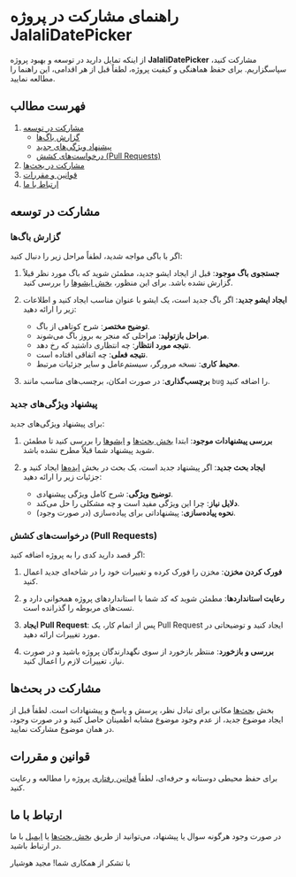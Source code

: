 # راهنمای مشارکت در پروژه JalaliDatePicker

از اینکه تمایل دارید در توسعه و بهبود پروژه **JalaliDatePicker** مشارکت کنید، سپاسگزاریم. برای حفظ هماهنگی و کیفیت پروژه، لطفاً قبل از هر اقدامی، این راهنما را مطالعه نمایید.

## فهرست مطالب

1. [مشارکت در توسعه](#مشارکت-در-توسعه)
   - [گزارش باگ‌ها](#گزارش-باگ‌ها)
   - [پیشنهاد ویژگی‌های جدید](#پیشنهاد-ویژگی‌های-جدید)
   - [درخواست‌های کشش (Pull Requests)](#درخواست‌های-کشش-pull-requests)
2. [مشارکت در بحث‌ها](#مشارکت-در-بحث‌ها)
3. [قوانین و مقررات](#قوانین-و-مقررات)
4. [ارتباط با ما](#ارتباط-با-ما)

## مشارکت در توسعه

### گزارش باگ‌ها

اگر با باگی مواجه شدید، لطفاً مراحل زیر را دنبال کنید:

1. **جستجوی باگ موجود**: قبل از ایجاد ایشو جدید، مطمئن شوید که باگ مورد نظر قبلاً گزارش نشده باشد. برای این منظور، [بخش ایشوها](https://github.com/majidh1/JalaliDatePicker/issues) را بررسی کنید.

2. **ایجاد ایشو جدید**: اگر باگ جدید است، یک ایشو با عنوان مناسب ایجاد کنید و اطلاعات زیر را ارائه دهید:
   - **توضیح مختصر**: شرح کوتاهی از باگ.
   - **مراحل بازتولید**: مراحلی که منجر به بروز باگ می‌شوند.
   - **نتیجه مورد انتظار**: چه انتظاری داشتید که رخ دهد.
   - **نتیجه فعلی**: چه اتفاقی افتاده است.
   - **محیط کاری**: نسخه مرورگر، سیستم‌عامل و سایر جزئیات مرتبط.

3. **برچسب‌گذاری**: در صورت امکان، برچسب‌های مناسب مانند `bug` را اضافه کنید.

### پیشنهاد ویژگی‌های جدید

برای پیشنهاد ویژگی‌های جدید:

1. **بررسی پیشنهادات موجود**: ابتدا [بخش بحث‌ها](https://github.com/majidh1/JalaliDatePicker/discussions) و [ایشوها](https://github.com/majidh1/JalaliDatePicker/issues) را بررسی کنید تا مطمئن شوید پیشنهاد شما قبلاً مطرح نشده باشد.

2. **ایجاد بحث جدید**: اگر پیشنهاد جدید است، یک بحث در بخش [ایده‌ها](https://github.com/majidh1/JalaliDatePicker/discussions/categories/ideas) ایجاد کنید و جزئیات زیر را ارائه دهید:
   - **توضیح ویژگی**: شرح کامل ویژگی پیشنهادی.
   - **دلایل نیاز**: چرا این ویژگی مفید است و چه مشکلی را حل می‌کند.
   - **نحوه پیاده‌سازی**: پیشنهاداتی برای پیاده‌سازی (در صورت وجود).

### درخواست‌های کشش (Pull Requests)

اگر قصد دارید کدی را به پروژه اضافه کنید:

1. **فورک کردن مخزن**: مخزن را فورک کرده و تغییرات خود را در شاخه‌ای جدید اعمال کنید.

2. **رعایت استانداردها**: مطمئن شوید که کد شما با استانداردهای پروژه همخوانی دارد و تست‌های مربوطه را گذرانده است.

3. **ایجاد Pull Request**: پس از اتمام کار، یک Pull Request ایجاد کنید و توضیحاتی در مورد تغییرات ارائه دهید.

4. **بررسی و بازخورد**: منتظر بازخورد از سوی نگهدارندگان پروژه باشید و در صورت نیاز، تغییرات لازم را اعمال کنید.

## مشارکت در بحث‌ها

بخش [بحث‌ها](https://github.com/majidh1/JalaliDatePicker/discussions) مکانی برای تبادل نظر، پرسش و پاسخ و پیشنهادات است. لطفاً قبل از ایجاد موضوع جدید، از عدم وجود موضوع مشابه اطمینان حاصل کنید و در صورت وجود، در همان موضوع مشارکت نمایید.

## قوانین و مقررات

برای حفظ محیطی دوستانه و حرفه‌ای، لطفاً [قوانین رفتاری](#) پروژه را مطالعه و رعایت کنید.

## ارتباط با ما

در صورت وجود هرگونه سوال یا پیشنهاد، می‌توانید از طریق [بخش بحث‌ها](https://github.com/majidh1/JalaliDatePicker/discussions) یا [ایمیل](mailto:example@example.com) با ما در ارتباط باشید.

با تشکر از همکاری شما!
مجید هوشیار
